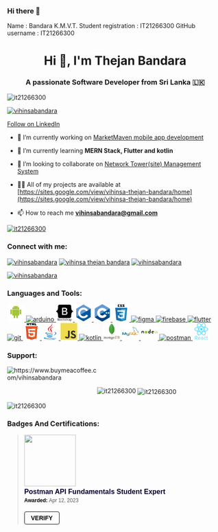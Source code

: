 ### Hi there 👋

Name : Bandara K.M.V.T.
Student registration : IT21266300
GitHub username : IT21266300




<h1 align="center">Hi 👋, I'm Thejan Bandara</h1>
<h3 align="center">A passionate Software Developer from Sri Lanka 🇱🇰</h3>

<p align="left"> <img src="https://komarev.com/ghpvc/?username=it21266300&label=Profile%20views&color=0e75b6&style=flat" alt="it21266300" /> </p>

<p align="left"> <a href="https://twitter.com/vihinsabandara" target="blank"><img src="https://img.shields.io/twitter/follow/vihinsabandara?logo=twitter&style=for-the-badge" alt="vihinsabandara" /></a> </p>

      
     
<a class="libutton" 
        href="https://www.linkedin.com/comm/mynetwork/discovery-see-all?usecase=PEOPLE_FOLLOWS&followMember=vihinsa-thejan-bandara-550b561a9" target="_blank">Follow on LinkedIn  </a>


- 🔭 I’m currently working on [MarketMaven mobile app development](https://github.com/IT21266300/MarketMaven)

- 🌱 I’m currently learning **MERN Stack, Flutter and kotlin**

- 👯 I’m looking to collaborate on [Network Tower(site) Management System](https://github.com/SLIITITP/y2_s2_wd_it_01-itp_wd_b01_g08)

- 👨‍💻 All of my projects are available at [https://sites.google.com/view/vihinsa-thejan-bandara/home](https://sites.google.com/view/vihinsa-thejan-bandara/home)

- 📫 How to reach me **vihinsabandara@gmail.com**

<p align="left"> <a href="https://github.com/ryo-ma/github-profile-trophy"><img src="https://github-profile-trophy.vercel.app/?username=it21266300" alt="it21266300" /></a> </p>


<h3 align="left">Connect with me:</h3>
<p align="left">
<a href="https://twitter.com/vihinsabandara" target="blank"><img align="center" src="https://raw.githubusercontent.com/rahuldkjain/github-profile-readme-generator/master/src/images/icons/Social/twitter.svg" alt="vihinsabandara" height="30" width="40" /></a>
<a href="https://fb.com/vihinsa thejan bandara" target="blank"><img align="center" src="https://raw.githubusercontent.com/rahuldkjain/github-profile-readme-generator/master/src/images/icons/Social/facebook.svg" alt="vihinsa thejan bandara" height="30" width="40" /></a>
<a href="https://instagram.com/vihinsabandara" target="blank"><img align="center" src="https://raw.githubusercontent.com/rahuldkjain/github-profile-readme-generator/master/src/images/icons/Social/instagram.svg" alt="vihinsabandara" height="30" width="40" /></a>
</p>
<p align="left"> <a href="https://twitter.com/vihinsabandara" target="blank"><img src="https://img.shields.io/twitter/follow/vihinsabandara?logo=twitter&style=for-the-badge" alt="vihinsabandara" /></a> </p>

<h3 align="left">Languages and Tools:</h3>
<p align="left"> <a href="https://developer.android.com" target="_blank" rel="noreferrer"> <img src="https://raw.githubusercontent.com/devicons/devicon/master/icons/android/android-original-wordmark.svg" alt="android" width="40" height="40"/> </a> <a href="https://www.arduino.cc/" target="_blank" rel="noreferrer"> <img src="https://cdn.worldvectorlogo.com/logos/arduino-1.svg" alt="arduino" width="40" height="40"/> </a> <a href="https://getbootstrap.com" target="_blank" rel="noreferrer"> <img src="https://raw.githubusercontent.com/devicons/devicon/master/icons/bootstrap/bootstrap-plain-wordmark.svg" alt="bootstrap" width="40" height="40"/> </a> <a href="https://www.cprogramming.com/" target="_blank" rel="noreferrer"> <img src="https://raw.githubusercontent.com/devicons/devicon/master/icons/c/c-original.svg" alt="c" width="40" height="40"/> </a> <a href="https://www.w3schools.com/cpp/" target="_blank" rel="noreferrer"> <img src="https://raw.githubusercontent.com/devicons/devicon/master/icons/cplusplus/cplusplus-original.svg" alt="cplusplus" width="40" height="40"/> </a> <a href="https://www.w3schools.com/css/" target="_blank" rel="noreferrer"> <img src="https://raw.githubusercontent.com/devicons/devicon/master/icons/css3/css3-original-wordmark.svg" alt="css3" width="40" height="40"/> </a> <a href="https://www.figma.com/" target="_blank" rel="noreferrer"> <img src="https://www.vectorlogo.zone/logos/figma/figma-icon.svg" alt="figma" width="40" height="40"/> </a> <a href="https://firebase.google.com/" target="_blank" rel="noreferrer"> <img src="https://www.vectorlogo.zone/logos/firebase/firebase-icon.svg" alt="firebase" width="40" height="40"/> </a> <a href="https://flutter.dev" target="_blank" rel="noreferrer"> <img src="https://www.vectorlogo.zone/logos/flutterio/flutterio-icon.svg" alt="flutter" width="40" height="40"/> </a> <a href="https://git-scm.com/" target="_blank" rel="noreferrer"> <img src="https://www.vectorlogo.zone/logos/git-scm/git-scm-icon.svg" alt="git" width="40" height="40"/> </a> <a href="https://www.w3.org/html/" target="_blank" rel="noreferrer"> <img src="https://raw.githubusercontent.com/devicons/devicon/master/icons/html5/html5-original-wordmark.svg" alt="html5" width="40" height="40"/> </a> <a href="https://www.java.com" target="_blank" rel="noreferrer"> <img src="https://raw.githubusercontent.com/devicons/devicon/master/icons/java/java-original.svg" alt="java" width="40" height="40"/> </a> <a href="https://developer.mozilla.org/en-US/docs/Web/JavaScript" target="_blank" rel="noreferrer"> <img src="https://raw.githubusercontent.com/devicons/devicon/master/icons/javascript/javascript-original.svg" alt="javascript" width="40" height="40"/> </a> <a href="https://kotlinlang.org" target="_blank" rel="noreferrer"> <img src="https://www.vectorlogo.zone/logos/kotlinlang/kotlinlang-icon.svg" alt="kotlin" width="40" height="40"/> </a> <a href="https://www.mongodb.com/" target="_blank" rel="noreferrer"> <img src="https://raw.githubusercontent.com/devicons/devicon/master/icons/mongodb/mongodb-original-wordmark.svg" alt="mongodb" width="40" height="40"/> </a> <a href="https://www.mysql.com/" target="_blank" rel="noreferrer"> <img src="https://raw.githubusercontent.com/devicons/devicon/master/icons/mysql/mysql-original-wordmark.svg" alt="mysql" width="40" height="40"/> </a> <a href="https://nodejs.org" target="_blank" rel="noreferrer"> <img src="https://raw.githubusercontent.com/devicons/devicon/master/icons/nodejs/nodejs-original-wordmark.svg" alt="nodejs" width="40" height="40"/> </a> <a href="https://postman.com" target="_blank" rel="noreferrer"> <img src="https://www.vectorlogo.zone/logos/getpostman/getpostman-icon.svg" alt="postman" width="40" height="40"/> </a> <a href="https://reactjs.org/" target="_blank" rel="noreferrer"> <img src="https://raw.githubusercontent.com/devicons/devicon/master/icons/react/react-original-wordmark.svg" alt="react" width="40" height="40"/> </a> </p>

<h3 align="left">Support:</h3>
<p><a href="https://www.buymeacoffee.com/vihinsabandara"> <img align="left" src="https://cdn.buymeacoffee.com/buttons/v2/default-yellow.png" height="50" width="210" alt="https://www.buymeacoffee.com/vihinsabandara" /></a></p><br><br>

<p><img align="left" src="https://github-readme-stats.vercel.app/api/top-langs?username=it21266300&show_icons=true&locale=en&layout=compact" alt="it21266300" /></p>

<p>&nbsp;<img align="center" src="https://github-readme-stats.vercel.app/api?username=it21266300&show_icons=true&locale=en" alt="it21266300" /></p>

<p><img align="center" src="https://github-readme-streak-stats.herokuapp.com/?user=it21266300&" alt="it21266300" /></p>

<h3 align="left">Badges And Certifications:</h3>
<blockquote class="badgr-badge" style="font-family: Helvetica, Roboto, &quot;Segoe UI&quot;, Calibri, sans-serif;"><a href="https://api.badgr.io/public/assertions/0SsKpdE3RFOrhUX825Caug?identity__email=it21266300%40my.sliit.lk"><img width="120px" height="120px" src="https://api.badgr.io/public/assertions/0SsKpdE3RFOrhUX825Caug/image"></a><p class="badgr-badge-name" style="hyphens: auto; overflow-wrap: break-word; word-wrap: break-word; margin: 0; font-size: 16px; font-weight: 600; font-style: normal; font-stretch: normal; line-height: 1.25; letter-spacing: normal; text-align: left; color: #05012c;">Postman API Fundamentals Student Expert</p><p class="badgr-badge-date" style="margin: 0; font-size: 12px; font-style: normal; font-stretch: normal; line-height: 1.67; letter-spacing: normal; text-align: left; color: #555555;"><strong style="font-size: 12px; font-weight: bold; font-style: normal; font-stretch: normal; line-height: 1.67; letter-spacing: normal; text-align: left; color: #000;">Awarded: </strong>Apr 12, 2023</p><p style="margin: 16px 0; padding: 0;"><a class="badgr-badge-verify" target="_blank" href="https://badgecheck.io?url=https%3A%2F%2Fapi.badgr.io%2Fpublic%2Fassertions%2F0SsKpdE3RFOrhUX825Caug%3Fidentity__email%3Dit21266300%2540my.sliit.lk&amp;identity__email=it21266300%40my.sliit.lk" style="box-sizing: content-box; display: flex; align-items: center; justify-content: center; margin: 0; font-size:14px; font-weight: bold; width: 48px; height: 16px; border-radius: 4px; border: solid 1px black; text-decoration: none; padding: 6px 16px; margin: 16px 0; color: black;">VERIFY</a></p>  </blockquote>

<!--
**IT21266300/IT21266300** is a ✨ _special_ ✨ repository because its `README.md` (this file) appears on your GitHub profile.

Here are some ideas to get you started:

- 🔭 I’m currently working on ...
- 🌱 I’m currently learning MERN Stack.
- 👯 I’m looking to collaborate on ...
- 🤔 I’m looking for help with ...
- 💬 Ask me about ...
- 📫 How to reach me: ...
- 😄 Pronouns: ...
- ⚡ Fun fact: ...
-->

